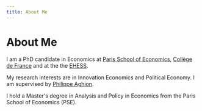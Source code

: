 ```yaml
---
title: About Me
---
```


# About Me

I am a PhD candidate in Economics at [Paris School of Economics](https://www.parisschoolofeconomics.eu/), [Collège de France](https://www.college-de-france.fr/fr) and at the the [EHESS](https://www.ehess.fr/fr).

My research interests are in Innovation Economics and Political Economy. I am supervised by [Philippe Aghion](https://www.philippeaghion.com/). 

I hold a Master's degree in Analysis and Policy in Economics from the Paris School of Economics (PSE).


